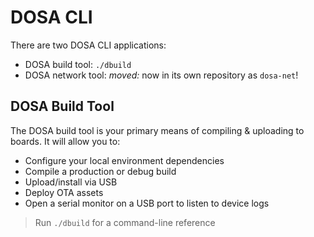 DOSA CLI
========
There are two DOSA CLI applications:

* DOSA build tool: `./dbuild`
* DOSA network tool: _moved:_ now in its own repository as `dosa-net`!

DOSA Build Tool
---------------
The DOSA build tool is your primary means of compiling & uploading to boards. It will allow you to:

* Configure your local environment dependencies
* Compile a production or debug build
* Upload/install via USB
* Deploy OTA assets
* Open a serial monitor on a USB port to listen to device logs

> Run `./dbuild` for a command-line reference
